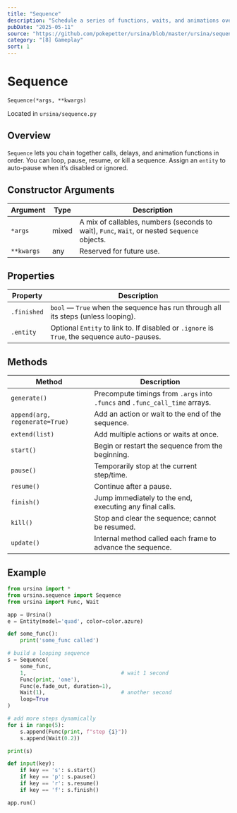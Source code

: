 ```yaml
---
title: "Sequence"
description: "Schedule a series of functions, waits, and animations over time."
pubDate: "2025-05-11"
source: "https://github.com/pokepetter/ursina/blob/master/ursina/sequence.py"
category: "[8] Gameplay"
sort: 1
---
```


# Sequence

`Sequence(*args, **kwargs)`

Located in `ursina/sequence.py`

## Overview

`Sequence` lets you chain together calls, delays, and animation functions in order. You can loop, pause, resume, or kill a sequence. Assign an `entity` to auto-pause when it’s disabled or ignored.

## Constructor Arguments

| Argument   | Type     | Description                                                                |
|------------|----------|----------------------------------------------------------------------------|
| `*args`    | mixed    | A mix of callables, numbers (seconds to wait), `Func`, `Wait`, or nested `Sequence` objects.  |
| `**kwargs` | any      | Reserved for future use.                                                   |

## Properties

| Property    | Description                                                                                 |
|-------------|---------------------------------------------------------------------------------------------|
| `.finished` | `bool` — `True` when the sequence has run through all its steps (unless looping).          |
| `.entity`   | Optional `Entity` to link to. If disabled or `.ignore` is `True`, the sequence auto-pauses.|

## Methods

| Method                | Description                                                                          |
|-----------------------|--------------------------------------------------------------------------------------|
| `generate()`          | Precompute timings from `.args` into `.funcs` and `.func_call_time` arrays.         |
| `append(arg, regenerate=True)` | Add an action or wait to the end of the sequence.                           |
| `extend(list)`        | Add multiple actions or waits at once.                                              |
| `start()`             | Begin or restart the sequence from the beginning.                                    |
| `pause()`             | Temporarily stop at the current step/time.                                           |
| `resume()`            | Continue after a pause.                                                              |
| `finish()`            | Jump immediately to the end, executing any final calls.                              |
| `kill()`              | Stop and clear the sequence; cannot be resumed.                                      |
| `update()`            | Internal method called each frame to advance the sequence.                           |

## Example

```python
from ursina import *
from ursina.sequence import Sequence
from ursina import Func, Wait

app = Ursina()
e = Entity(model='quad', color=color.azure)

def some_func():
    print('some_func called')

# build a looping sequence
s = Sequence(
    some_func,
    1,                              # wait 1 second
    Func(print, 'one'),
    Func(e.fade_out, duration=1),
    Wait(1),                        # another second
    loop=True
)

# add more steps dynamically
for i in range(5):
    s.append(Func(print, f"step {i}"))
    s.append(Wait(0.2))

print(s)

def input(key):
    if key == 's': s.start()
    if key == 'p': s.pause()
    if key == 'r': s.resume()
    if key == 'f': s.finish()

app.run()
```